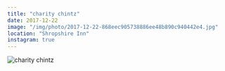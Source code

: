 ```yaml
---
title: "charity chintz"
date: 2017-12-22
image: "/img/photo/2017-12-22-868eec905738886ee48b890c940442e4.jpg"
location: "Shropshire Inn"
instagram: true
---
```


![charity chintz](/img/photo/2017-12-22-868eec905738886ee48b890c940442e4.jpg)

